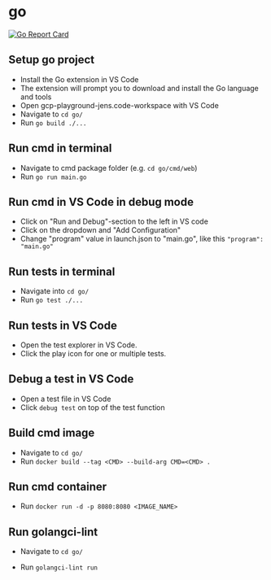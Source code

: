 # go

[![Go Report Card](https://goreportcard.com/badge/github.com/jensravn/gcp-playground-jens/go)](https://goreportcard.com/report/github.com/jensravn/gcp-playground-jens/go)

## Setup go project

- Install the Go extension in VS Code
- The extension will prompt you to download and install the Go language and tools
- Open gcp-playground-jens.code-workspace with VS Code
- Navigate to `cd go/`
- Run `go build ./...`

## Run cmd in terminal

- Navigate to cmd package folder (e.g. `cd go/cmd/web`)
- Run `go run main.go`

## Run cmd in VS Code in debug mode

- Click on "Run and Debug"-section to the left in VS code
- Click on the dropdown and "Add Configuration"
- Change "program" value in launch.json to "main.go", like this `"program": "main.go"`

## Run tests in terminal

- Navigate into `cd go/`
- Run `go test ./...`

## Run tests in VS Code

- Open the test explorer in VS Code.
- Click the play icon for one or multiple tests.

## Debug a test in VS Code

- Open a test file in VS Code
- Click `debug test` on top of the test function

## Build cmd image

- Navigate to `cd go/`
- Run `docker build --tag <CMD> --build-arg CMD=<CMD> .`

## Run cmd container

- Run `docker run -d -p 8080:8080 <IMAGE_NAME>`

## Run golangci-lint

- Navigate to `cd go/`

- Run `golangci-lint run`
